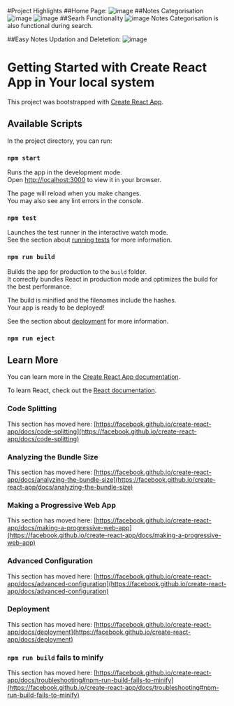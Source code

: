 #Project Highlights
##Home Page:
![image](https://github.com/Worriedhenry/WebNotes-Frontend/assets/107611121/5f129912-f548-4e34-aa0d-edf56b74d22c)
##Notes Categorisation
![image](https://github.com/Worriedhenry/WebNotes-Frontend/assets/107611121/a18b3d30-ee6b-4404-bd16-c84917cbdaba)
![image](https://github.com/Worriedhenry/WebNotes-Frontend/assets/107611121/dd1a294f-4b09-4b3c-83cd-1eb2d766bef8)
##Searh Functionality 
![image](https://github.com/Worriedhenry/WebNotes-Frontend/assets/107611121/3615d65a-2201-418b-89a4-151e300ba37c)
Notes Categorisation is also functional during search.

##Easy Notes Updation and Deletetion:
![image](https://github.com/Worriedhenry/WebNotes-Frontend/assets/107611121/a135a423-1481-4bca-ba62-573d98b1cb91)






# Getting Started with Create React App in Your local system

This project was bootstrapped with [Create React App](https://github.com/facebook/create-react-app).

## Available Scripts

In the project directory, you can run:

### `npm start`

Runs the app in the development mode.\
Open [http://localhost:3000](http://localhost:3000) to view it in your browser.

The page will reload when you make changes.\
You may also see any lint errors in the console.

### `npm test`

Launches the test runner in the interactive watch mode.\
See the section about [running tests](https://facebook.github.io/create-react-app/docs/running-tests) for more information.

### `npm run build`

Builds the app for production to the `build` folder.\
It correctly bundles React in production mode and optimizes the build for the best performance.

The build is minified and the filenames include the hashes.\
Your app is ready to be deployed!

See the section about [deployment](https://facebook.github.io/create-react-app/docs/deployment) for more information.

### `npm run eject`



## Learn More

You can learn more in the [Create React App documentation](https://facebook.github.io/create-react-app/docs/getting-started).

To learn React, check out the [React documentation](https://reactjs.org/).

### Code Splitting

This section has moved here: [https://facebook.github.io/create-react-app/docs/code-splitting](https://facebook.github.io/create-react-app/docs/code-splitting)

### Analyzing the Bundle Size

This section has moved here: [https://facebook.github.io/create-react-app/docs/analyzing-the-bundle-size](https://facebook.github.io/create-react-app/docs/analyzing-the-bundle-size)

### Making a Progressive Web App

This section has moved here: [https://facebook.github.io/create-react-app/docs/making-a-progressive-web-app](https://facebook.github.io/create-react-app/docs/making-a-progressive-web-app)

### Advanced Configuration

This section has moved here: [https://facebook.github.io/create-react-app/docs/advanced-configuration](https://facebook.github.io/create-react-app/docs/advanced-configuration)

### Deployment

This section has moved here: [https://facebook.github.io/create-react-app/docs/deployment](https://facebook.github.io/create-react-app/docs/deployment)

### `npm run build` fails to minify

This section has moved here: [https://facebook.github.io/create-react-app/docs/troubleshooting#npm-run-build-fails-to-minify](https://facebook.github.io/create-react-app/docs/troubleshooting#npm-run-build-fails-to-minify)

